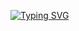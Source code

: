 <a href="https://git.io/typing-svg"><img src="https://readme-typing-svg.demolab.com?font=Fira+Code&pause=1000&color=F7F3F2&random=false&width=435&lines=Hi!+There+%F0%9F%91%8B;I+am+Avijit+Biswas" alt="Typing SVG" /></a>
